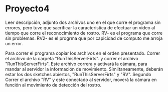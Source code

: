 # Proyecto4
Leer descripción, adjunto dos archivos uno en el que corre el programa sin errores, pero tuve que sacrificar la caracteristica de efectuar un video al tiempo que corre el reconocimiento de rostro.
RV- es el programa que corre sin problemas. 
RV2- es el progrma que por capicidad de computo me arroja un error. 

Para correr el programa copiar los archivos en el orden presentado. Correr el archivo de la carpeta "RunThisServerFirts".
   y correr el archivo "RunThisServerFirts". Este archivo correra y activará la cámara, para mandar al servidor la información de movimiento.
   Similtaneamente, deberán estar los dos sketches abiertos, "RunThisServerFirts" y "RV".
   Segundo Correr el archivo "RV" y este conectado al servidor, moverá la cámara en función al movimiento de detección del rostro.
